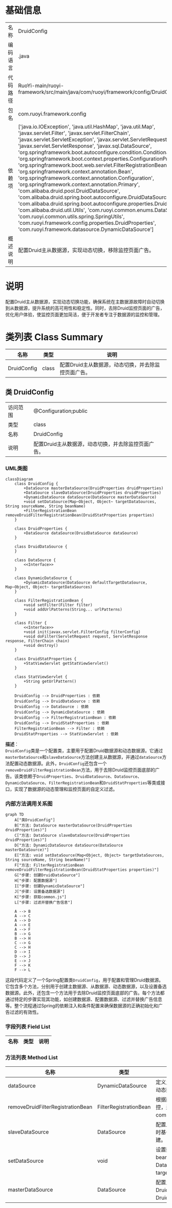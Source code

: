 # 基础信息

|      |      |
|------|------|
| 名称 | DruidConfig |
| 编码语言 | .java |
| 代码路径 | RuoYi-main/ruoyi-framework/src/main/java/com/ruoyi/framework/config/DruidConfig.java |
| 包名 | com.ruoyi.framework.config |
| 依赖项 | ['java.io.IOException', 'java.util.HashMap', 'java.util.Map', 'javax.servlet.Filter', 'javax.servlet.FilterChain', 'javax.servlet.ServletException', 'javax.servlet.ServletRequest', 'javax.servlet.ServletResponse', 'javax.sql.DataSource', 'org.springframework.boot.autoconfigure.condition.ConditionalOnProperty', 'org.springframework.boot.context.properties.ConfigurationProperties', 'org.springframework.boot.web.servlet.FilterRegistrationBean', 'org.springframework.context.annotation.Bean', 'org.springframework.context.annotation.Configuration', 'org.springframework.context.annotation.Primary', 'com.alibaba.druid.pool.DruidDataSource', 'com.alibaba.druid.spring.boot.autoconfigure.DruidDataSourceBuilder', 'com.alibaba.druid.spring.boot.autoconfigure.properties.DruidStatProperties', 'com.alibaba.druid.util.Utils', 'com.ruoyi.common.enums.DataSourceType', 'com.ruoyi.common.utils.spring.SpringUtils', 'com.ruoyi.framework.config.properties.DruidProperties', 'com.ruoyi.framework.datasource.DynamicDataSource'] |
| 概述说明 | 配置Druid主从数据源，实现动态切换，移除监控页面广告。 |

# 说明

配置Druid主从数据源，实现动态切换功能，确保系统在主数据源故障时自动切换到从数据源，提升系统的高可用性和稳定性。同时，去除Druid监控页面的广告，优化用户体验，使监控页面更加简洁，便于开发者专注于数据源的监控和管理。

# 类列表 Class Summary

| 名称   | 类型  | 说明 |
|-------|------|-------------|
| DruidConfig | class | 配置Druid主从数据源，动态切换，并去除监控页面广告。 |



## 类 DruidConfig

|      |      |
|------|------|
| 访问范围 | @Configuration;public |
| 类型 | class |
| 名称 | DruidConfig |
| 说明 | 配置Druid主从数据源，动态切换，并去除监控页面广告。 |


### UML类图

```mermaid
classDiagram
    class DruidConfig {
        +DataSource masterDataSource(DruidProperties druidProperties)
        +DataSource slaveDataSource(DruidProperties druidProperties)
        +DynamicDataSource dataSource(DataSource masterDataSource)
        +void setDataSource(Map~Object, Object~ targetDataSources, String sourceName, String beanName)
        +FilterRegistrationBean removeDruidFilterRegistrationBean(DruidStatProperties properties)
    }

    class DruidProperties {
        +DataSource dataSource(DruidDataSource dataSource)
    }

    class DruidDataSource {
    }

    class DataSource {
        <<Interface>>
    }

    class DynamicDataSource {
        +DynamicDataSource(DataSource defaultTargetDataSource, Map~Object, Object~ targetDataSources)
    }

    class FilterRegistrationBean {
        +void setFilter(Filter filter)
        +void addUrlPatterns(String... urlPatterns)
    }

    class Filter {
        <<Interface>>
        +void init(javax.servlet.FilterConfig filterConfig)
        +void doFilter(ServletRequest request, ServletResponse response, FilterChain chain)
        +void destroy()
    }

    class DruidStatProperties {
        +StatViewServlet getStatViewServlet()
    }

    class StatViewServlet {
        +String getUrlPattern()
    }

    DruidConfig --> DruidProperties : 依赖
    DruidConfig --> DruidDataSource : 依赖
    DruidConfig --> DataSource : 依赖
    DruidConfig --> DynamicDataSource : 依赖
    DruidConfig --> FilterRegistrationBean : 依赖
    DruidConfig --> DruidStatProperties : 依赖
    FilterRegistrationBean --> Filter : 依赖
    DruidStatProperties --> StatViewServlet : 依赖
```

**描述**：  
`DruidConfig`类是一个配置类，主要用于配置Druid数据源和动态数据源。它通过`masterDataSource`和`slaveDataSource`方法创建主从数据源，并通过`dataSource`方法配置动态数据源。此外，`DruidConfig`还包含一个`removeDruidFilterRegistrationBean`方法，用于去除Druid监控页面底部的广告。该类依赖于`DruidProperties`、`DruidDataSource`、`DataSource`、`DynamicDataSource`、`FilterRegistrationBean`和`DruidStatProperties`等类或接口，实现了数据源的动态管理和监控页面的自定义过滤。


### 内部方法调用关系图

```mermaid
graph TD
    A["类DruidConfig"]
    B["方法: DataSource masterDataSource(DruidProperties druidProperties)"]
    C["方法: DataSource slaveDataSource(DruidProperties druidProperties)"]
    D["方法: DynamicDataSource dataSource(DataSource masterDataSource)"]
    E["方法: void setDataSource(Map<Object, Object> targetDataSources, String sourceName, String beanName)"]
    F["方法: FilterRegistrationBean removeDruidFilterRegistrationBean(DruidStatProperties properties)"]
    G["步骤: 创建DruidDataSource"]
    H["步骤: 配置数据源"]
    I["步骤: 创建DynamicDataSource"]
    J["步骤: 设置备选数据源"]
    K["步骤: 获取common.js"]
    L["步骤: 过滤并替换广告信息"]

    A --> B
    A --> C
    A --> D
    A --> E
    A --> F
    B --> G
    B --> H
    C --> G
    C --> H
    D --> I
    D --> J
    E --> J
    F --> K
    F --> L
```

这段代码定义了一个Spring配置类`DruidConfig`，用于配置和管理Druid数据源。它包含多个方法，分别用于创建主数据源、从数据源、动态数据源，以及设置备选数据源。此外，还包含一个方法用于去除Druid监控页面底部的广告。每个方法都通过特定的步骤实现其功能，如创建数据源、配置数据源、过滤并替换广告信息等。整个流程通过Spring的依赖注入和条件配置来确保数据源的正确初始化和广告过滤的有效性。

### 字段列表 Field List

| 名称  | 类型  | 说明 |
|-------|-------|------|

### 方法列表 Method List

| 名称  | 类型  | 说明 |
|-------|-------|------|
| dataSource | DynamicDataSource | 定义主数据源并配置动态数据源。 |
| removeDruidFilterRegistrationBean | FilterRegistrationBean | 根据配置启用Druid监控，过滤并修改common.js内容。 |
| slaveDataSource | DataSource | 配置从数据源，启用时基于Druid属性创建。 |
| setDataSource | void | 设置数据源，将beanName对应的DataSource存入targetDataSources。 |
| masterDataSource | DataSource | 配置主数据源，使用DruidProperties设置DruidDataSource。 |




